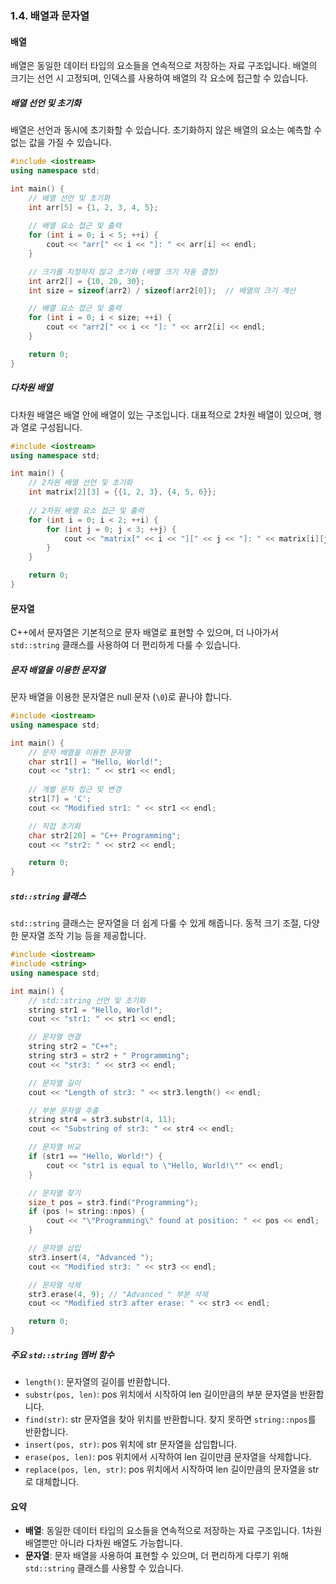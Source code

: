 ### 1.4. 배열과 문자열

#### 배열

배열은 동일한 데이터 타입의 요소들을 연속적으로 저장하는 자료 구조입니다. 배열의 크기는 선언 시 고정되며, 인덱스를 사용하여 배열의 각 요소에 접근할 수 있습니다.

##### 배열 선언 및 초기화
배열은 선언과 동시에 초기화할 수 있습니다. 초기화하지 않은 배열의 요소는 예측할 수 없는 값을 가질 수 있습니다.

```cpp
#include <iostream>
using namespace std;

int main() {
    // 배열 선언 및 초기화
    int arr[5] = {1, 2, 3, 4, 5};
    
    // 배열 요소 접근 및 출력
    for (int i = 0; i < 5; ++i) {
        cout << "arr[" << i << "]: " << arr[i] << endl;
    }

    // 크기를 지정하지 않고 초기화 (배열 크기 자동 결정)
    int arr2[] = {10, 20, 30};
    int size = sizeof(arr2) / sizeof(arr2[0]);  // 배열의 크기 계산

    // 배열 요소 접근 및 출력
    for (int i = 0; i < size; ++i) {
        cout << "arr2[" << i << "]: " << arr2[i] << endl;
    }

    return 0;
}
```

##### 다차원 배열
다차원 배열은 배열 안에 배열이 있는 구조입니다. 대표적으로 2차원 배열이 있으며, 행과 열로 구성됩니다.

```cpp
#include <iostream>
using namespace std;

int main() {
    // 2차원 배열 선언 및 초기화
    int matrix[2][3] = {{1, 2, 3}, {4, 5, 6}};
    
    // 2차원 배열 요소 접근 및 출력
    for (int i = 0; i < 2; ++i) {
        for (int j = 0; j < 3; ++j) {
            cout << "matrix[" << i << "][" << j << "]: " << matrix[i][j] << endl;
        }
    }

    return 0;
}
```

#### 문자열

C++에서 문자열은 기본적으로 문자 배열로 표현할 수 있으며, 더 나아가서 `std::string` 클래스를 사용하여 더 편리하게 다룰 수 있습니다.

##### 문자 배열을 이용한 문자열
문자 배열을 이용한 문자열은 null 문자 (`\0`)로 끝나야 합니다.

```cpp
#include <iostream>
using namespace std;

int main() {
    // 문자 배열을 이용한 문자열
    char str1[] = "Hello, World!";
    cout << "str1: " << str1 << endl;
    
    // 개별 문자 접근 및 변경
    str1[7] = 'C';
    cout << "Modified str1: " << str1 << endl;

    // 직접 초기화
    char str2[20] = "C++ Programming";
    cout << "str2: " << str2 << endl;

    return 0;
}
```

##### `std::string` 클래스
`std::string` 클래스는 문자열을 더 쉽게 다룰 수 있게 해줍니다. 동적 크기 조절, 다양한 문자열 조작 기능 등을 제공합니다.

```cpp
#include <iostream>
#include <string>
using namespace std;

int main() {
    // std::string 선언 및 초기화
    string str1 = "Hello, World!";
    cout << "str1: " << str1 << endl;

    // 문자열 연결
    string str2 = "C++";
    string str3 = str2 + " Programming";
    cout << "str3: " << str3 << endl;

    // 문자열 길이
    cout << "Length of str3: " << str3.length() << endl;

    // 부분 문자열 추출
    string str4 = str3.substr(4, 11);
    cout << "Substring of str3: " << str4 << endl;

    // 문자열 비교
    if (str1 == "Hello, World!") {
        cout << "str1 is equal to \"Hello, World!\"" << endl;
    }

    // 문자열 찾기
    size_t pos = str3.find("Programming");
    if (pos != string::npos) {
        cout << "\"Programming\" found at position: " << pos << endl;
    }

    // 문자열 삽입
    str3.insert(4, "Advanced ");
    cout << "Modified str3: " << str3 << endl;

    // 문자열 삭제
    str3.erase(4, 9); // "Advanced " 부분 삭제
    cout << "Modified str3 after erase: " << str3 << endl;

    return 0;
}
```

##### 주요 `std::string` 멤버 함수
- `length()`: 문자열의 길이를 반환합니다.
- `substr(pos, len)`: pos 위치에서 시작하여 len 길이만큼의 부분 문자열을 반환합니다.
- `find(str)`: str 문자열을 찾아 위치를 반환합니다. 찾지 못하면 `string::npos`를 반환합니다.
- `insert(pos, str)`: pos 위치에 str 문자열을 삽입합니다.
- `erase(pos, len)`: pos 위치에서 시작하여 len 길이만큼 문자열을 삭제합니다.
- `replace(pos, len, str)`: pos 위치에서 시작하여 len 길이만큼의 문자열을 str로 대체합니다.

#### 요약
- **배열**: 동일한 데이터 타입의 요소들을 연속적으로 저장하는 자료 구조입니다. 1차원 배열뿐만 아니라 다차원 배열도 가능합니다.
- **문자열**: 문자 배열을 사용하여 표현할 수 있으며, 더 편리하게 다루기 위해 `std::string` 클래스를 사용할 수 있습니다.
